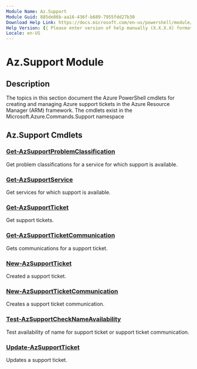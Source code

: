 ```yaml
---
Module Name: Az.Support
Module Guid: 885de86b-aa16-436f-b689-7955fdd27b30
Download Help Link: https://docs.microsoft.com/en-us/powershell/module/az.support
Help Version: {{ Please enter version of help manually (X.X.X.X) format }}
Locale: en-US
---
```


# Az.Support Module
## Description
The topics in this section document the Azure PowerShell cmdlets for creating and managing Azure support tickets in the Azure Resource Manager (ARM) framework. The cmdlets exist in the Microsoft.Azure.Commands.Support namespace

## Az.Support Cmdlets
### [Get-AzSupportProblemClassification](Get-AzSupportProblemClassification.md)
Get problem classifications for a service for which support is available.

### [Get-AzSupportService](Get-AzSupportService.md)
Get services for which support is available. 

### [Get-AzSupportTicket](Get-AzSupportTicket.md)
Get support tickets.

### [Get-AzSupportTicketCommunication](Get-AzSupportTicketCommunication.md)
Gets communications for a support ticket.

### [New-AzSupportTicket](New-AzSupportTicket.md)
Created a support ticket.

### [New-AzSupportTicketCommunication](New-AzSupportTicketCommunication.md)
Creates a support ticket communication.

### [Test-AzSupportCheckNameAvailability](Test-AzSupportCheckNameAvailability.md)
Test availability of name for support ticket or support ticket communication.

### [Update-AzSupportTicket](Update-AzSupportTicket.md)
Updates a support ticket.

